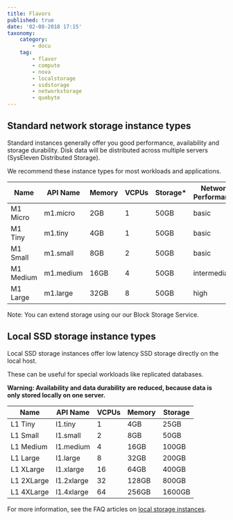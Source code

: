 ```yaml
---
title: Flavors
published: true
date: '02-08-2018 17:15'
taxonomy:
    category:
        - docu
    tag:
        - flavor
        - compute
        - nova
        - localstorage
        - ssdstorage
        - networkstorage
        - quobyte
---
```


## Standard network storage instance types

Standard instances generally offer you good performance, availability and storage durability. Disk data will be distributed across multiple servers (SysEleven Distributed Storage).

We recommend these instance types for most workloads and applications.

Name      | API Name    | Memory | VCPUs | Storage* | Network Performance
----------|-------------|--------|-------|----------|--------------------
M1 Micro  |  m1.micro   |  2GB   |   1   |   50GB   | basic
M1 Tiny   |  m1.tiny    |  4GB   |   1   |   50GB   | basic
M1 Small  |  m1.small   |  8GB   |   2   |   50GB   | basic
M1 Medium |  m1.medium  |  16GB  |   4   |   50GB   | intermediate
M1 Large  |  m1.large   |  32GB  |   8   |   50GB   | high


Note: You can extend storage using our our Block Storage Service.

## Local SSD storage instance types

Local SSD storage instances offer low latency SSD storage directly on the local host.

These can be useful for special workloads like replicated databases.

**Warning: Availability and data durability are reduced, because data is only stored locally on one server.**


Name        | API Name    | VCPUs | Memory | Storage
------------|-------------|-------|--------|----------
L1 Tiny     | l1.tiny     |   1   |  4GB   |   25GB
L1 Small    | l1.small    |   2   |  8GB   |   50GB
L1 Medium   | l1.medium   |   4   |  16GB  |  100GB
L1 Large    | l1.large    |   8   |  32GB  |  200GB
L1 XLarge   | l1.xlarge   |  16   |  64GB  |  400GB
L1 2XLarge  | l1.2xlarge  |  32   | 128GB  |  800GB
L1 4XLarge  | l1.4xlarge  |  64   | 256GB  | 1600GB

For more information, see the FAQ articles on [local storage instances](/faq/en/taxonomy?name=tag&val=localstorage).
